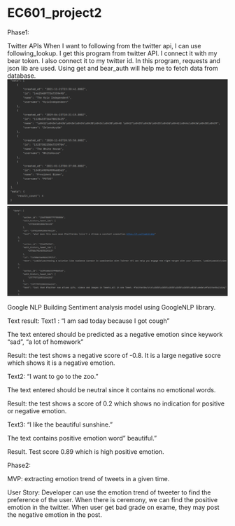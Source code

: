 # EC601_project2

Phase1:

Twitter APIs
When I want to following from the twitter api, I can use following_lookup. I get this program from twitter API. I connect it with my bear token. I also connect it to my twitter id. 
In this program, requests and json lib are used. Using get and bear_auth will help me to fetch data from database.
![alt text](https://github.com/xu842251462/EC601_project2/blob/master/img.png)
![alt text](https://github.com/xu842251462/EC601_project2/blob/master/img_1.png)


Google NLP
Building Sentiment analysis model using GoogleNLP library.

Text result:
Text1 : “I am sad today because I got cough”

The text entered should be predicted as a negative emotion since keywork “sad”, “a lot of homework”

Result: the test shows a negative score of -0.8. It is a large negative socre which shows it is a negative emotion.

Text2: “I want to go to the zoo.”

The text entered should be neutral since it contains no emotional words.

Result: the test shows a score of 0.2 which shows no indication for positive or negative emotion.

Text3: “I like the beautiful sunshine.”

The text contains positive emotion word” beautiful.”

Result. Test score 0.89 which is high positive emotion.

Phase2:

MVP: extracting emotion trend of tweets in a given time.

User Story: Developer can use the emotion trend of tweeter to find the preference of the user. When there is ceremony, we can find the positive emotion in the twitter. When user get bad grade on exame, they may post the negative emotion in the post.


